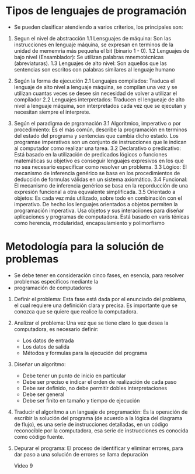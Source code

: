 # Tipos de lenguajes de programación
 * Se pueden clasificar atendiendo a varios criterios, los principales son:

1. Segun el nivel de abstracción
    1.1 Lensguajes de máquina: Son las instrucciones en lenguaje máquina, se expresan en terminos
        de la unidad de mememria más pequeña el bit (binario 1 - 0).
    1.2 Lenguajes de bajo nivel (Ensamblador): Se utilizan palabras mnemotécnicas (abreviaturas). 
    1.3 Lenguajes de alto nivel: Son aquellos que las sentencias son escritos con palabras similares
        al lenguaje humano

2. Según la forma de ejecución
    2.1 Lenguajes compilados: Traduca el lenguaje de alto nivel a lenguaje máquina, se compilan una vez
        y se utilizan cuantas veces se desee sin necesidad de volver a utilizar el compilador
    2.2 Lenguajes interpretados: Traducen el lengueaje de alto nivel a lenguaje máquina, son interpretados
        cada vez que se ejecutan y necesitan siempre el interprete.
3. Según el paradigma de prgramación
    3.1 Algorítmico, imperativo o por procedimiento: Es el más común, describe la programación en terminos 
        del estado del programa y sentencias que cambia dicho estado. Los programae imperativos son un
        conjunto de instrucciones que le indican al computador como realizar una tarea.
    3.2 Declarativo o predicativo: Está basado en la utilización de predicados lógicos o funciones matemáticas
        su objetivo es conseguir lenguajes expresivos en los que no sea necesario especificar como resolver
        un problema.
    3.3 Lógico: El mecanismo de inferencia genérico se basa en los procedimientos de deducción de formulas 
        válidas en un sistema axiomático.
    3.4 Funcional: El mecanismo de inferencia genérico se basa en la reporducción de una expresión funcional
        a otra equvalente simplificada.
    3.5 Orientado a objetos: Es cada vez más utilizado, sobre todo en combinación con el imperativo. De hecho
        los lenguajes orientados a objetos permiten la programación imperativa. Usa objetos y sus interaciiones
        para diseñar aplicaciones y programas de computadora. Está basado en varis ténicas como herencia, 
        modularidad, encapsulamiento y polimorfismo

# Metodología para la solución de problemas
 * Se debe tener en consideración cinco fases, en esencia, para resolver problemas especificos mediante la
 * programación de computadores
  1. Definir el problema: Esta fase está dada por el enunciado del problema, el cual requiere una definición
     clara y precisa. Es importante que se conozca que se quiere que realice la computadora. 
  2. Analizar el problema: Una vez que se tiene claro lo que desea la computadora, es necesario definir:
        * Los datos de entrada
        * Los datos de salida
        * Métodos y formulas para la ejecución del programa  
  3. Diseñar un algorítmo: 
        * Debe tener un punto de inicio en particular
        * Debe ser preciso e indicar el orden de realización de cada paso
        * Debe ser definido, no debe permitir dobles interpretaciones
        * Debe ser general
        * Debe ser finito en tamaño y tiempo de ejecución
  4. Traducir el algorítmo a un languaje de programación: Es la operación de escribir la solución del programa
     (de acuerdo a la lógica del diagrama de flujo), es una serie de instrucciones detalladas, en un código
     reconocible por la computadora, esa serie de instrucciones es conocida como código fuente.
  5. Depurar el programa: El proceso de identificar y eliminar errores, para dar paso a una solución de errores
     se llama depuración

     Video 9
